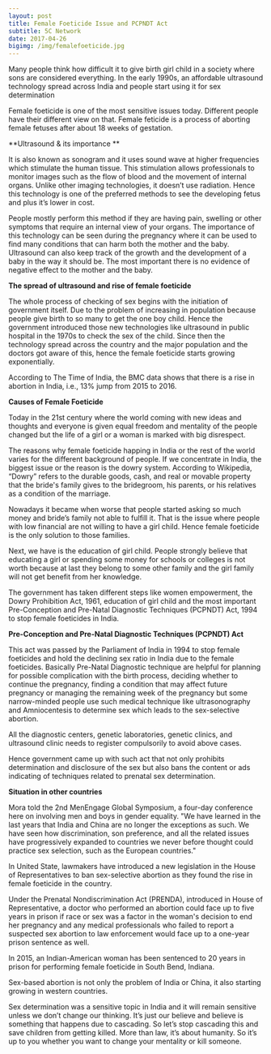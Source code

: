 ```yaml
---
layout: post
title: Female Foeticide Issue and PCPNDT Act
subtitle: 5C Network
date: 2017-04-26
bigimg: /img/femalefoeticide.jpg
---
```


Many people think how difficult it to give birth girl child in a society where sons are considered everything. In the early 1990s, an affordable ultrasound technology spread across India and people start using it for sex determination 

Female foeticide is one of the most sensitive issues today. Different people have their different view on that. Female feticide is a process of aborting female fetuses after about 18 weeks of gestation.

**Ultrasound & its importance **

It is also known as sonogram and it uses sound wave at higher frequencies which stimulate the human tissue. This stimulation allows professionals to monitor images such as the flow of blood and the movement of internal organs. Unlike other imaging technologies, it doesn’t use radiation. Hence this technology is one of the preferred methods to see the developing fetus and plus it’s lower in cost.

People mostly perform this method if they are having pain, swelling or other symptoms that require an internal view of your organs. The importance of this technology can be seen during the pregnancy where it can be used to find many conditions that can harm both the mother and the baby. Ultrasound can also keep track of the growth and the development of a baby in the way it should be. The most important there is no evidence of negative effect to the mother and the baby.   

**The spread of ultrasound and rise of female foeticide**

 The whole process of checking of sex begins with the initiation of government itself. Due to the problem of increasing in population because people give birth to so many to get the one boy child. Hence the government introduced those new technologies like ultrasound in public hospital in the 1970s to check the sex of the child. Since then the technology spread across the country and the major population and the doctors got aware of this, hence the female foeticide starts growing exponentially.
 
According to The Time of India, the BMC data shows that there is a rise in abortion in India, i.e., 13% jump from 2015 to 2016.   

**Causes of Female Foeticide**

Today in the 21st century where the world coming with new ideas and thoughts and everyone is given equal freedom and mentality of the people changed but the life of a girl or a woman is marked with big disrespect. 

The reasons why female foeticide happing in India or the rest of the world varies for the different background of people. If we concentrate in India, the biggest issue or the reason is the dowry system. According to Wikipedia, “Dowry” refers to the durable goods, cash, and real or movable property that the bride's family gives to the bridegroom, his parents, or his relatives as a condition of the marriage.

Nowadays it became when worse that people started asking so much money and bride’s family not able to fulfill it. That is the issue where people with low financial are not willing to have a girl child.  Hence female foeticide is the only solution to those families. 

 Next, we have is the education of girl child. People strongly believe that educating a girl or spending some money for schools or colleges is not worth because at last they belong to some other family and the girl family will not get benefit from her knowledge.
 
The government has taken different steps like women empowerment, the Dowry Prohibition Act, 1961, education of girl child and the most important Pre-Conception and Pre-Natal Diagnostic Techniques (PCPNDT) Act, 1994 to stop female foeticides in India. 

**Pre-Conception and Pre-Natal Diagnostic Techniques (PCPNDT) Act**

This act was passed by the Parliament of India in 1994 to stop female foeticides and hold the declining sex ratio in India due to the female foeticides. Basically Pre-Natal Diagnostic technique are helpful for planning for possible complication with the birth process, deciding whether to continue the pregnancy, finding a condition that may affect  future pregnancy or managing the remaining week of the pregnancy but some narrow-minded people use such medical technique like ultrasonography and Amniocentesis to determine sex which leads to the sex-selective abortion. 

All the diagnostic centers, genetic laboratories, genetic clinics, and ultrasound clinic needs to register compulsorily to avoid above cases. 

 Hence government came up with such act that not only prohibits determination and disclosure of the sex but also bans the content or ads indicating of techniques related to prenatal sex determination. 
 
**Situation in other countries**

Mora told the 2nd MenEngage Global Symposium, a four-day conference here on involving men and boys in gender equality. "We have learned in the last years that India and China are no longer the exceptions as such. We have seen how discrimination, son preference, and all the related issues have progressively expanded to countries we never before thought could practice sex selection, such as the European countries."

In United State, lawmakers have introduced a new legislation in the House of Representatives to ban sex-selective abortion as they found the rise in female foeticide in the country.

Under the Prenatal Nondiscrimination Act (PRENDA), introduced in House of Representative, a doctor who performed an abortion could face up to five years in prison if race or sex was a factor in the woman's decision to end her pregnancy and any medical professionals who failed to report a suspected sex abortion to law enforcement would face up to a one-year prison sentence as well.

In 2015, an Indian-American woman has been sentenced to 20 years in prison for performing female foeticide in South Bend, Indiana. 

Sex-based abortion is not only the problem of India or China, it also starting growing in western countries. 

Sex determination was a sensitive topic in India and it will remain sensitive unless we don’t change our thinking. It’s just our believe and believe is something that happens due to cascading.  So let’s stop cascading this and save children from getting killed. More than law, it’s about humanity. So it’s up to you whether you want to change your mentality or kill someone. 
